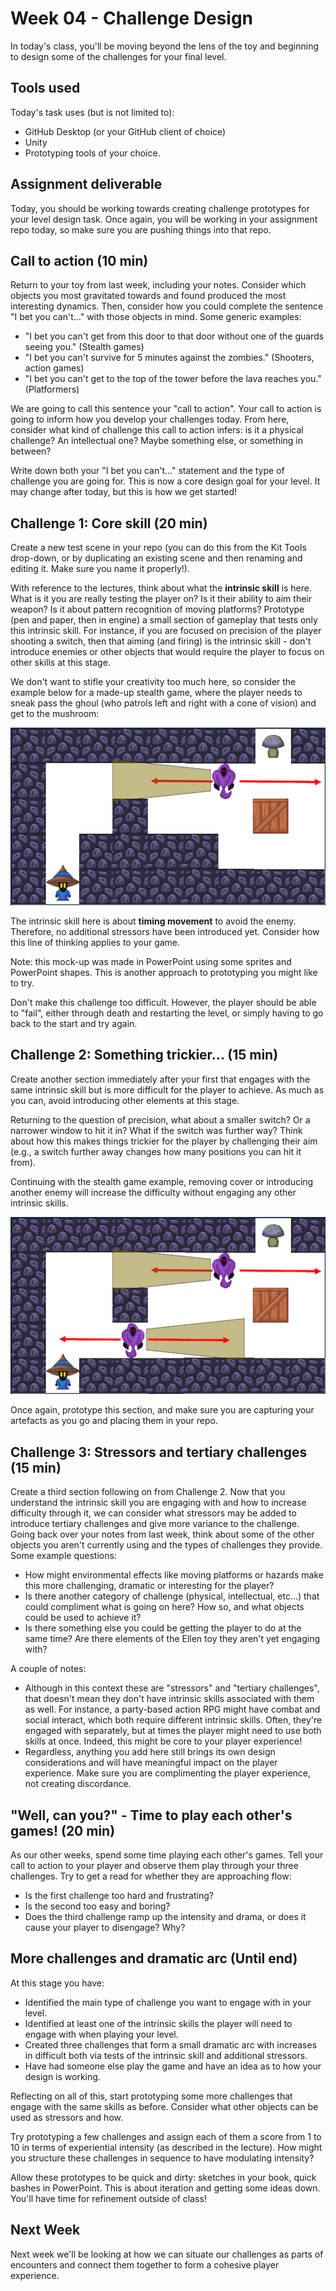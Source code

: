 # Week 04 - Challenge Design
In today's class, you'll be moving beyond the lens of the toy and beginning to design some of the challenges for your final level.

## Tools used
Today's task uses (but is not limited to):
* GitHub Desktop (or your GitHub client of choice)
* Unity
* Prototyping tools of your choice.

## Assignment deliverable
Today, you should be working towards creating challenge prototypes for your level design task. Once again, you will be working in your assignment repo today, so make sure you are pushing things into that repo.

## Call to action (10 min)
Return to your toy from last week, including your notes. Consider which objects you most gravitated towards and found produced the most interesting dynamics. Then, consider how you could complete the sentence "I bet you can't..." with those objects in mind. Some generic examples:

* "I bet you can't get from this door to that door without one of the guards seeing you." (Stealth games)
* "I bet you can't survive for 5 minutes against the zombies." (Shooters, action games)
* "I bet you can't get to the top of the tower before the lava reaches you." (Platformers)

We are going to call this sentence your "call to action". Your call to action is going to inform how you develop your challenges today. From here, consider what kind of challenge this call to action infers: is it a physical challenge? An intellectual one? Maybe something else, or something in between?

Write down both your "I bet you can't..." statement and the type of challenge you are going for. This is now a core design goal for your level. It may change after today, but this is how we get started!

## Challenge 1: Core skill (20 min)
Create a new test scene in your repo (you can do this from the Kit Tools drop-down, or by duplicating an existing scene and then renaming and editing it. Make sure you name it properly!).

With reference to the lectures, think about what the <b>intrinsic skill</b> is here. What is it you are really testing the player on? Is it their ability to aim their weapon? Is it about pattern recognition of moving platforms? Prototype (pen and paper, then in engine) a small section of gameplay that tests only this intrinsic skill. For instance, if you are focused on precision of the player shooting a switch, then that aiming (and firing) is the intrinsic skill - don't introduce enemies or other objects that would require the player to focus on other skills at this stage.

We don't want to stifle your creativity too much here, so consider the example below for a made-up stealth game, where the player needs to sneak pass the ghoul (who patrols left and right with a cone of vision) and get to the mushroom:

![Challenge 1 stealth game example.](images/Challenge1.png)

The intrinsic skill here is about <b>timing movement</b> to avoid the enemy. Therefore, no additional stressors have been introduced yet. Consider how this line of thinking applies to your game.

Note: this mock-up was made in PowerPoint using some sprites and PowerPoint shapes. This is another approach to prototyping you might like to try. 

Don't make this challenge too difficult. However, the player should be able to "fail", either through death and restarting the level, or simply having to go back to the start and try again.

## Challenge 2: Something trickier... (15 min)
Create another section immediately after your first that engages with the same intrinsic skill but is more difficult for the player to achieve. As much as you can, avoid introducing other elements at this stage. 

Returning to the question of precision, what about a smaller switch? Or a narrower window to hit it in? What if the switch was further way? Think about how this makes things trickier for the player by challenging their aim (e.g., a switch further away changes how many positions you can hit it from). 

Continuing with the stealth game example, removing cover or introducing another enemy will increase the difficulty without engaging any other intrinsic skills.

![Challenge 2 stealth game example.](images/Challenge2.png)

Once again, prototype this section, and make sure you are capturing your artefacts as you go and placing them in your repo.

## Challenge 3: Stressors and tertiary challenges (15 min)
Create a third section following on from Challenge 2. Now that you understand the intrinsic skill you are engaging with and how to increase difficulty through it, we can consider what stressors may be added to introduce tertiary challenges and give more variance to the challenge. Going back over your notes from last week, think about some of the other objects you aren't currently using and the types of challenges they provide. Some example questions:

* How might environmental effects like moving platforms or hazards make this more challenging, dramatic or interesting for the player?
* Is there another category of challenge (physical, intellectual, etc...) that could compliment what is going on here? How so, and what objects could be used to achieve it?
* Is there something else you could be getting the player to do at the same time? Are there elements of the Ellen toy they aren't yet engaging with?

A couple of notes:
* Although in this context these are "stressors" and "tertiary challenges", that doesn't mean they don't have intrinsic skills associated with them as well. For instance, a party-based action RPG might have combat and social interact, which both require different intrinsic skills. Often, they're engaged with separately, but at times the player might need to use both skills at once. Indeed, this might be core to your player experience!
* Regardless, anything you add here still brings its own design considerations and will have meaningful impact on the player experience. Make sure you are complimenting the player experience, not creating discordance.

## "Well, can you?" - Time to play each other's games! (20 min)
As our other weeks, spend some time playing each other's games. Tell your call to action to your player and observe them play through your three challenges. Try to get a read for whether they are approaching flow: 
* Is the first challenge too hard and frustrating?
* Is the second too easy and boring?
* Does the third challenge ramp up the intensity and drama, or does it cause your player to disengage? Why?

## More challenges and dramatic arc (Until end)
At this stage you have:
* Identified the main type of challenge you want to engage with in your level.
* Identified at least one of the intrinsic skills the player will need to engage with when playing your level.
* Created three challenges that form a small dramatic arc with increases in difficult both via tests of the intrinsic skill and additional stressors.
* Have had someone else play the game and have an idea as to how your design is working.

Reflecting on all of this, start prototyping some more challenges that engage with the same skills as before. Consider what other objects can be used as stressors and how. 

Try prototyping a few challenges and assign each of them a score from 1 to 10 in terms of experiential intensity (as described in the lecture). How might you structure these challenges in sequence to have modulating intensity?

Allow these prototypes to be quick and dirty: sketches in your book, quick bashes in PowerPoint. This is about iteration and getting some ideas down. You'll have time for refinement outside of class!

## Next Week
Next week we'll be looking at how we can situate our challenges as parts of encounters and connect them together to form a cohesive player experience.